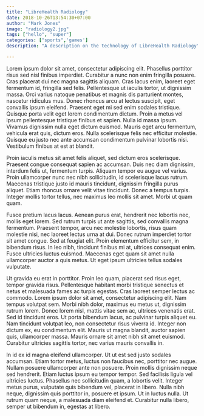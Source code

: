 ```yaml
---
title: "LibreHealth Radiology"
date: 2018-10-26T13:54:30+07:00
author: "Mark Jones"
image: "radiology2.jpg"
tags: ["hello", "super"]
categories: ["sports",'games']
description: "A description on the technology of LibreHealth Radiology"

---
```



Lorem ipsum dolor sit amet, consectetur adipiscing elit. Phasellus porttitor risus sed nisl finibus imperdiet. Curabitur a nunc non enim fringilla posuere. Cras placerat dui nec magna sagittis aliquam. Cras lacus enim, laoreet eget fermentum id, fringilla sed felis. Pellentesque ut iaculis tortor, ut dignissim massa. Orci varius natoque penatibus et magnis dis parturient montes, nascetur ridiculus mus. Donec rhoncus arcu at lectus suscipit, eget convallis ipsum eleifend. Praesent eget mi sed enim sodales tristique. Quisque porta velit eget lorem condimentum dictum. Proin a metus vel ipsum pellentesque tristique finibus et sapien. Nulla id massa ipsum. Vivamus dignissim nulla eget dictum euismod. Mauris eget arcu fermentum, vehicula erat quis, dictum eros. Nulla scelerisque felis nec efficitur molestie. Quisque eu justo nec ante accumsan condimentum pulvinar lobortis nisi. Vestibulum finibus at est at blandit.

Proin iaculis metus sit amet felis aliquet, sed dictum eros scelerisque. Praesent congue consequat sapien ac accumsan. Duis nec diam dignissim, interdum felis ut, fermentum turpis. Aliquam tempor eu augue vel varius. Proin ullamcorper nunc nec nibh sollicitudin, id scelerisque lacus rutrum. Maecenas tristique justo id mauris tincidunt, dignissim fringilla purus aliquet. Etiam rhoncus ornare velit vitae tincidunt. Donec a tempus turpis. Integer mollis tortor tellus, nec maximus leo mollis sit amet. Morbi ut quam quam.

Fusce pretium lacus lacus. Aenean purus erat, hendrerit nec lobortis nec, mollis eget lorem. Sed rutrum turpis ut ante sagittis, sed convallis magna fermentum. Praesent tempor, arcu nec molestie lobortis, risus quam molestie nisi, nec laoreet lectus urna at dui. Donec rutrum imperdiet tortor sit amet congue. Sed at feugiat elit. Proin elementum efficitur sem, in bibendum risus. In leo nibh, tincidunt finibus mi at, ultrices consequat enim. Fusce ultricies luctus euismod. Maecenas eget quam sit amet nulla ullamcorper auctor a quis metus. Ut eget ipsum ultricies tellus sodales vulputate.

Ut gravida eu erat in porttitor. Proin leo quam, placerat sed risus eget, tempor gravida risus. Pellentesque habitant morbi tristique senectus et netus et malesuada fames ac turpis egestas. Cras laoreet semper lectus ac commodo. Lorem ipsum dolor sit amet, consectetur adipiscing elit. Nam tempus volutpat sem. Morbi nibh dolor, maximus eu metus ut, dignissim rutrum lorem. Donec lorem nisl, mattis vitae sem ac, ultrices venenatis erat. Sed id tincidunt eros. Ut porta bibendum lacus, ac pulvinar turpis aliquet eu. Nam tincidunt volutpat leo, non consectetur risus viverra id. Integer non dictum ex, eu condimentum elit. Mauris ut magna blandit, auctor sapien quis, ullamcorper massa. Mauris ornare sit amet nibh sit amet euismod. Curabitur ultricies sagittis tortor, nec varius mauris convallis in.

In id ex id magna eleifend ullamcorper. Ut ut est sed justo sodales accumsan. Etiam tortor metus, luctus non faucibus nec, porttitor nec augue. Nullam posuere ullamcorper ante non posuere. Proin mollis dignissim neque sed hendrerit. Etiam luctus ipsum eu tempor tempor. Sed facilisis ligula vel ultricies luctus. Phasellus nec sollicitudin quam, a lobortis velit. Integer metus purus, vulputate quis bibendum vel, placerat in libero. Nulla nibh neque, dignissim quis porttitor in, posuere et ipsum. Ut in luctus nulla. Ut rutrum quam neque, a malesuada diam eleifend et. Curabitur nulla libero, semper ut bibendum in, egestas at libero.

